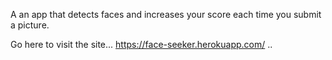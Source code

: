 A an app that detects faces and increases your score each time you submit a picture.

Go here to visit the site... https://face-seeker.herokuapp.com/  ..

